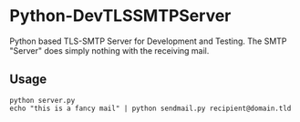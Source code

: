 Python-DevTLSSMTPServer
=======================

Python based TLS-SMTP Server for Development and Testing. The SMTP "Server" does simply nothing with the receiving mail.

Usage
-----

    python server.py
    echo "this is a fancy mail" | python sendmail.py recipient@domain.tld
